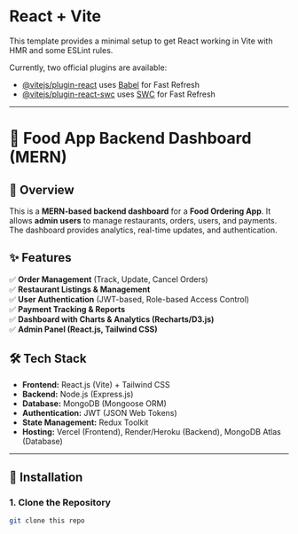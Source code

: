 # React + Vite

This template provides a minimal setup to get React working in Vite with HMR and some ESLint rules.

Currently, two official plugins are available:

- [@vitejs/plugin-react](https://github.com/vitejs/vite-plugin-react/blob/main/packages/plugin-react/README.md) uses [Babel](https://babeljs.io/) for Fast Refresh
- [@vitejs/plugin-react-swc](https://github.com/vitejs/vite-plugin-react-swc) uses [SWC](https://swc.rs/) for Fast Refresh

---

# 🍔 Food App Backend Dashboard (MERN)

## 📌 Overview  
This is a **MERN-based backend dashboard** for a **Food Ordering App**. It allows **admin users** to manage restaurants, orders, users, and payments. The dashboard provides analytics, real-time updates, and authentication.

## ✨ Features  
✅ **Order Management** (Track, Update, Cancel Orders)  
✅ **Restaurant Listings & Management**  
✅ **User Authentication** (JWT-based, Role-based Access Control)  
✅ **Payment Tracking & Reports**  
✅ **Dashboard with Charts & Analytics (Recharts/D3.js)**  
✅ **Admin Panel (React.js, Tailwind CSS)**  

## 🛠️ Tech Stack  
- **Frontend:** React.js (Vite) + Tailwind CSS  
- **Backend:** Node.js (Express.js)  
- **Database:** MongoDB (Mongoose ORM)  
- **Authentication:** JWT (JSON Web Tokens)  
- **State Management:** Redux Toolkit  
- **Hosting:** Vercel (Frontend), Render/Heroku (Backend), MongoDB Atlas (Database)  

---

## 🚀 Installation  

### **1. Clone the Repository**  
```sh
git clone this repo
